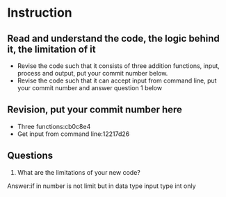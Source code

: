 ﻿# Instruction

## Read and understand the code, the logic behind it, the limitation of it
* Revise the code such that it consists of three addition functions, input, process and output, put your commit number below.
* Revise the code such that it can accept input from command line, put your commit number and answer question 1 below

## Revision, put your commit number here
* Three functions:cb0c8e4
* Get input from command line:12217d26

## Questions
1. What are the limitations of your new code?
 
Answer:if in number is not limit but in data type input type int only